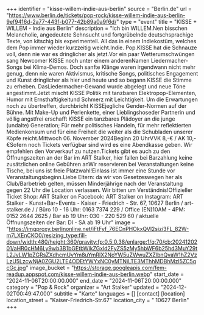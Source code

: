 +++
identifier = "kisse-willem-indie-aus-berlin"
source = "Berlin.de"
url = "https://www.berlin.de/tickets/pop-rock/kisse-willem-indie-aus-berlin-9ef9416d-2a77-443f-b077-42b89a0a9f6d/"
type = "event"
title = "KISSE + WILLEM - Indie aus Berlin"
description = "Ich bin WILLEM.Nen bisschen Melancholie, angedeutete Sehnsucht und fortgrübelnde deutschsprachige Texte, von kitschig bis experimentell. All das in einem Indiekostüm, welches dem Pop immer wieder kurzzeitig weicht.Indie. Pop.KISSE hat die Schnauze voll, denn nie war es dringlicher als jetzt.Vor ein paar Wetterumschwüngen sang Newcomer KISSE noch unter einem anderenNamen Liedermacher-Songs bei Klima-Demos. Doch sanfte Klänge waren irgendwann nicht mehr genug, denn nie waren Aktivismus, kritische Songs, politisches Engagement und Kunst dringlicher als hier und heute und so begann KISSE die Stimme zu erheben. DasLiedermacher-Gewand wurde abgelegt und neue Töne angestimmt.Jetzt mischt KISSE Politik mit tanzbaren Elektropop-Elementen, Humor mit Ernsthaftigkeitund Schmerz mit Leichtigkeit. Um die Erwartungen noch zu übertreffen, durchbricht KISSEjegliche Gender-Normen auf der Bühne. Mit Make-Up und Perlenkette, einer Lieblingshoseder Partnerin und völlig angstfrei erschafft KISSE ein tanzbares Plädoyer an die junge (undalte) Generation; Für mehr politisches Handeln, für mehr reflektierten Medienkonsum und für eine Freiheit die weiter als die Schubladen unserer Köpfe reicht.Mittwoch 06. November 2024Beginn 20 UhrVVK 8,-€ / AK 10,-€Sofern noch Tickets verfügbar sind wird es eine Abendkasse geben. Wir empfehlen den Vorverkauf zu nutzen.Tickets gibt es auch zu den Öffnungszeiten an der Bar im ART Stalker, hier fallen bei Barzahlung keine zusätzlichen online Gebühren anWir reservieren bei Veranstaltungen keine Tische, bei uns ist freie Platzwahl!Einlass ist immer eine Stunde vor Veranstaltungsbeginn.Liebe Eltern: da wir von Gesetzeswegen her als Club/Barbetrieb gelten, müssen Minderjährige nach der Veranstaltung gegen 22 Uhr die Location verlassen. Wir bitten um Verständnis!Offizieller Ticket Shop: ART Stalker on Facebook: ART Stalker on Instagram: ART Stalker - Kunst+Bar+Events - Kaiser - Friedrich - Str. 67, 10627 Berlin / art-stalker.de / / Büro 10 - 16 Uhr: 0163 7374 229 / Office (EN)10AM - 4PM: 0152 2644 2625 / Bar ab 19 Uhr: 030 - 220 529 60 / aktuelle Öffnungszeiten der Bar: DI - SA ab 19 Uhr"
image = "https://imgproxy.berlinonline.net/iFtFyf_76ECnPHOkxQVl2sizi3FL_82W-m7LXEnCKO0/resizing_type:fill-down/width:480/height:360/gravity:fp:0.5:0.38/enlarge:1/q:70/cb:2024120201/aHR0cHM6Ly9wb3B1bGEtbWlkZGxld2FyZS5zMy5hbWF6b25hd3MuY29tL2JvLW1pZGRsZXdhcmUvYm8uYmRlX2NoYW5uZWwuZXZlbnQvaW1hZ2VzLzU5LzcwNjA0ZGU2LTE4ODEtYWYxNC0yMTNiLTE3MThhMDBhMzI5ZC5qcGc.jpg"
image_bucket = "https://storage.googleapis.com/fem-readup.appspot.com/kisse-willem-indie-aus-berlin.webp"
start_date = "2024-11-06T20:00:00.000"
end_date = "2024-11-06T20:00:00.000"
category = "Pop & Rock"
organizer = "Art Stalker"
updated = "2024-12-02T00:49:47.000"
subtitle = "Karte"
languages = []
[contact]
[location]
location_street = "Kaiser-Friedrich-Str.67"
location_city = " 10627 Berlin"
+++